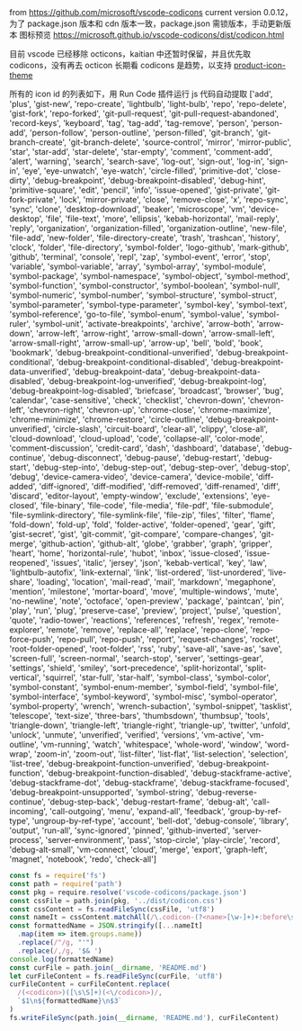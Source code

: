 from https://github.com/microsoft/vscode-codicons
current version 0.0.12，为了 package.json 版本和 cdn 版本一致，package.json 需锁版本，手动更新版本
图标预览 https://microsoft.github.io/vscode-codicons/dist/codicon.html

目前 vscode 已经移除 octicons，kaitian 中还暂时保留，并且优先取 codicons，没有再去 octicon
长期看 codicons 是趋势，以支持 [product-icon-theme](https://code.visualstudio.com/api/extension-guides/product-icon-theme)

所有的 icon id 的列表如下，用 Run Code 插件运行 js 代码自动提取
<codicon>
['add', 'plus', 'gist-new', 'repo-create', 'lightbulb', 'light-bulb', 'repo', 'repo-delete', 'gist-fork', 'repo-forked', 'git-pull-request', 'git-pull-request-abandoned', 'record-keys', 'keyboard', 'tag', 'tag-add', 'tag-remove', 'person', 'person-add', 'person-follow', 'person-outline', 'person-filled', 'git-branch', 'git-branch-create', 'git-branch-delete', 'source-control', 'mirror', 'mirror-public', 'star', 'star-add', 'star-delete', 'star-empty', 'comment', 'comment-add', 'alert', 'warning', 'search', 'search-save', 'log-out', 'sign-out', 'log-in', 'sign-in', 'eye', 'eye-unwatch', 'eye-watch', 'circle-filled', 'primitive-dot', 'close-dirty', 'debug-breakpoint', 'debug-breakpoint-disabled', 'debug-hint', 'primitive-square', 'edit', 'pencil', 'info', 'issue-opened', 'gist-private', 'git-fork-private', 'lock', 'mirror-private', 'close', 'remove-close', 'x', 'repo-sync', 'sync', 'clone', 'desktop-download', 'beaker', 'microscope', 'vm', 'device-desktop', 'file', 'file-text', 'more', 'ellipsis', 'kebab-horizontal', 'mail-reply', 'reply', 'organization', 'organization-filled', 'organization-outline', 'new-file', 'file-add', 'new-folder', 'file-directory-create', 'trash', 'trashcan', 'history', 'clock', 'folder', 'file-directory', 'symbol-folder', 'logo-github', 'mark-github', 'github', 'terminal', 'console', 'repl', 'zap', 'symbol-event', 'error', 'stop', 'variable', 'symbol-variable', 'array', 'symbol-array', 'symbol-module', 'symbol-package', 'symbol-namespace', 'symbol-object', 'symbol-method', 'symbol-function', 'symbol-constructor', 'symbol-boolean', 'symbol-null', 'symbol-numeric', 'symbol-number', 'symbol-structure', 'symbol-struct', 'symbol-parameter', 'symbol-type-parameter', 'symbol-key', 'symbol-text', 'symbol-reference', 'go-to-file', 'symbol-enum', 'symbol-value', 'symbol-ruler', 'symbol-unit', 'activate-breakpoints', 'archive', 'arrow-both', 'arrow-down', 'arrow-left', 'arrow-right', 'arrow-small-down', 'arrow-small-left', 'arrow-small-right', 'arrow-small-up', 'arrow-up', 'bell', 'bold', 'book', 'bookmark', 'debug-breakpoint-conditional-unverified', 'debug-breakpoint-conditional', 'debug-breakpoint-conditional-disabled', 'debug-breakpoint-data-unverified', 'debug-breakpoint-data', 'debug-breakpoint-data-disabled', 'debug-breakpoint-log-unverified', 'debug-breakpoint-log', 'debug-breakpoint-log-disabled', 'briefcase', 'broadcast', 'browser', 'bug', 'calendar', 'case-sensitive', 'check', 'checklist', 'chevron-down', 'chevron-left', 'chevron-right', 'chevron-up', 'chrome-close', 'chrome-maximize', 'chrome-minimize', 'chrome-restore', 'circle-outline', 'debug-breakpoint-unverified', 'circle-slash', 'circuit-board', 'clear-all', 'clippy', 'close-all', 'cloud-download', 'cloud-upload', 'code', 'collapse-all', 'color-mode', 'comment-discussion', 'credit-card', 'dash', 'dashboard', 'database', 'debug-continue', 'debug-disconnect', 'debug-pause', 'debug-restart', 'debug-start', 'debug-step-into', 'debug-step-out', 'debug-step-over', 'debug-stop', 'debug', 'device-camera-video', 'device-camera', 'device-mobile', 'diff-added', 'diff-ignored', 'diff-modified', 'diff-removed', 'diff-renamed', 'diff', 'discard', 'editor-layout', 'empty-window', 'exclude', 'extensions', 'eye-closed', 'file-binary', 'file-code', 'file-media', 'file-pdf', 'file-submodule', 'file-symlink-directory', 'file-symlink-file', 'file-zip', 'files', 'filter', 'flame', 'fold-down', 'fold-up', 'fold', 'folder-active', 'folder-opened', 'gear', 'gift', 'gist-secret', 'gist', 'git-commit', 'git-compare', 'compare-changes', 'git-merge', 'github-action', 'github-alt', 'globe', 'grabber', 'graph', 'gripper', 'heart', 'home', 'horizontal-rule', 'hubot', 'inbox', 'issue-closed', 'issue-reopened', 'issues', 'italic', 'jersey', 'json', 'kebab-vertical', 'key', 'law', 'lightbulb-autofix', 'link-external', 'link', 'list-ordered', 'list-unordered', 'live-share', 'loading', 'location', 'mail-read', 'mail', 'markdown', 'megaphone', 'mention', 'milestone', 'mortar-board', 'move', 'multiple-windows', 'mute', 'no-newline', 'note', 'octoface', 'open-preview', 'package', 'paintcan', 'pin', 'play', 'run', 'plug', 'preserve-case', 'preview', 'project', 'pulse', 'question', 'quote', 'radio-tower', 'reactions', 'references', 'refresh', 'regex', 'remote-explorer', 'remote', 'remove', 'replace-all', 'replace', 'repo-clone', 'repo-force-push', 'repo-pull', 'repo-push', 'report', 'request-changes', 'rocket', 'root-folder-opened', 'root-folder', 'rss', 'ruby', 'save-all', 'save-as', 'save', 'screen-full', 'screen-normal', 'search-stop', 'server', 'settings-gear', 'settings', 'shield', 'smiley', 'sort-precedence', 'split-horizontal', 'split-vertical', 'squirrel', 'star-full', 'star-half', 'symbol-class', 'symbol-color', 'symbol-constant', 'symbol-enum-member', 'symbol-field', 'symbol-file', 'symbol-interface', 'symbol-keyword', 'symbol-misc', 'symbol-operator', 'symbol-property', 'wrench', 'wrench-subaction', 'symbol-snippet', 'tasklist', 'telescope', 'text-size', 'three-bars', 'thumbsdown', 'thumbsup', 'tools', 'triangle-down', 'triangle-left', 'triangle-right', 'triangle-up', 'twitter', 'unfold', 'unlock', 'unmute', 'unverified', 'verified', 'versions', 'vm-active', 'vm-outline', 'vm-running', 'watch', 'whitespace', 'whole-word', 'window', 'word-wrap', 'zoom-in', 'zoom-out', 'list-filter', 'list-flat', 'list-selection', 'selection', 'list-tree', 'debug-breakpoint-function-unverified', 'debug-breakpoint-function', 'debug-breakpoint-function-disabled', 'debug-stackframe-active', 'debug-stackframe-dot', 'debug-stackframe', 'debug-stackframe-focused', 'debug-breakpoint-unsupported', 'symbol-string', 'debug-reverse-continue', 'debug-step-back', 'debug-restart-frame', 'debug-alt', 'call-incoming', 'call-outgoing', 'menu', 'expand-all', 'feedback', 'group-by-ref-type', 'ungroup-by-ref-type', 'account', 'bell-dot', 'debug-console', 'library', 'output', 'run-all', 'sync-ignored', 'pinned', 'github-inverted', 'server-process', 'server-environment', 'pass', 'stop-circle', 'play-circle', 'record', 'debug-alt-small', 'vm-connect', 'cloud', 'merge', 'export', 'graph-left', 'magnet', 'notebook', 'redo', 'check-all']
</codicon>

```js
const fs = require('fs')
const path = require('path')
const pkg = require.resolve('vscode-codicons/package.json')
const cssFile = path.join(pkg, '../dist/codicon.css')
const cssContent = fs.readFileSync(cssFile, 'utf8')
const nameIt = cssContent.matchAll(/\.codicon-(?<name>[\w-]+)+:before\s*{.+}/g)
const formattedName = JSON.stringify([...nameIt]
  .map(item => item.groups.name))
  .replace(/"/g, "'")
  .replace(/,/g, '$& ')
console.log(formattedName)
const curFile = path.join(__dirname, 'README.md')
let curFileContent = fs.readFileSync(curFile, 'utf8')
curFileContent = curFileContent.replace(
  /(<codicon>)([\s\S]+)(<\/codicon>)/,
  `$1\n${formattedName}\n$3`
)
fs.writeFileSync(path.join(__dirname, 'README.md'), curFileContent)
```
